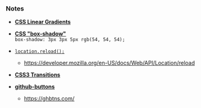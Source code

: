 
### Notes 

- [**CSS Linear Gradients**]([https://link](https://www.w3schools.com/css/css3_gradients.asp))
- [**CSS "box-shadow"**](https://css-tricks.com/almanac/properties/b/box-shadow/)  
    `box-shadow: 3px 3px 5px rgb(54, 54, 54);`

- [`location.reload();`]([https://link](https://stackoverflow.com/questions/3715047/how-to-reload-a-page-using-javascript))
  - https://developer.mozilla.org/en-US/docs/Web/API/Location/reload

- [**CSS3 Transitions**](https://www.webdesignerdepot.com/2014/05/8-simple-css3-transitions-that-will-wow-your-users/)

- [**github-buttons**](https://github.com/mdo/github-buttons)
  - https://ghbtns.com/